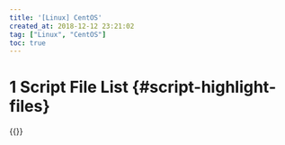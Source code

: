 ```yaml
---
title: '[Linux] CentOS'
created_at: 2018-12-12 23:21:02
tag: ["Linux", "CentOS"]
toc: true
---
```


# 1 Script File List {#script-highlight-files}

{{<highlight-files title="sh文件列表" regex="^.*\.sh$" lang="sh">}}
